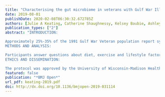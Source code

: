 ```yaml
---
title: "Characterising the gut microbiome in veterans with Gulf War Illness: a protocol for a longitudinal, prospective cohort study"
date: 2019-08-01
publishDate: 2020-02-08T06:30:32.672785Z
authors: [Julie A Keating, Catherine Shaughnessy, Kelsey Baubie, Ashley E Kates, Nathan Putman-Buehler, Lauren Watson, Nadia Dominguez, Kal Watson, Dane B Cook, David Rabago, Garret Suen, Ronald Gangnon, Nasia Safdar]
publication_types: ["2"]
abstract: "INTRODUCTION:

Approximately 25%-35% of the 1991 Gulf War Veteran population report symptoms consistent with Gulf War Illness (GWI), a chronic, multi-symptom illness characterised by fatigue, pain, irritable bowel syndrome and problems with cognitive function. GWI is a disabling problem for Gulf War Veterans, and there remains a critical need to identify innovative, novel therapies.Gut microbiota perturbation plays a key role in the symptomatology of other chronic multi-symptom illnesses, including myalgic encephalomyelitis/chronic fatigue syndrome (ME/CFS). Given similarities between ME/CFS and GWI and the presence of gastrointestinal disorders in GWI patients, Veterans with GWI may also have gut abnormalities like those seen with ME/CFS. In this longitudinal cohort study, we are comparing the diversity (structure) and the metagenomes (function) of the gut microbiome between Gulf War Veterans with and without GWI. If we find differences in Veterans with GWI, the microbiome could be a target for therapeutic intervention to alleviate GWI symptoms.
METHODS AND ANALYSIS:

Participants answer questions about diet, exercise and lifestyle factors. Participants also complete a questionnaire (based on the Kansas case definition of GWI) regarding their medical history and symptoms; we use this questionnaire to group participants into GWI versus healthy control cohorts. We plan to enrol 52 deployed Gulf War Veterans: 26 with GWI and 26 healthy controls. Participants provide stool and saliva samples weekly for an 8-week period for microbiome analyses. Participants also provide blood samples at the beginning and end of this period, which we will use to compare measures of inflammation markers between the groups.
ETHICS AND DISSEMINATION:

The protocol was approved by the University of Wisconsin-Madison Health Sciences Institutional Review Board and the William S. Middleton Memorial Veterans Hospital Research and Development Committee. Results of this study will be submitted for publication in a peer-reviewed journal."
featured: false
publication: "*BMJ Open*"
url_pdf: keating-2019.pdf
doi: http://dx.doi.org/10.1136/bmjopen-2019-031114
---
```


